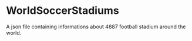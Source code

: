 # WorldSoccerStadiums
A json file containing informations about 4887 football stadium around the world.
